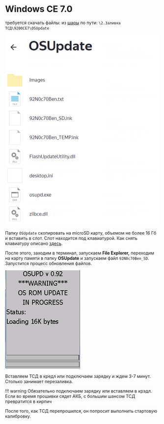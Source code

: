 # Windows CE 7.0

требуется скачать файлы: из [шары](https://disk.yandex.ru/d/YiTDTxSRqo1ddQ) по пути: `\2.Заливка ТСД\9200CE7\OSUpdate`

![](../../../images/other/tsd/flashing-tsd-mc9200-ce7_1.png)

Папку `OSUpdate` скопировать на microSD карту, объемом не более 16 Гб и вставить в слот. Слот находится под клавиатурой. Как снять клавиатуру описано [здесь](https://wiki.st1t.ru/ru/Hardware/TSD/Motorola/TSD-Motorola-repair-keyboard).

После этого, заходим в терминал, запускаем **File Explorer,** переходим на карту памяти в папку **OSUpdate** и запускаем файл `92N0c70Ben_SD`. Запустится процесс обновления файлов.

![](../../../images/other/tsd/flashing-tsd-mc9200-ce7_2.png)

Вставляем ТСД в кредл или подключаем зарядку и ждем 3-7 минут. Столько занимает перезаливка.

!!! warning
    Обязательно подключаем зарядку или вставляем в крэдл. Если во время прошивки сядет АКБ, с большим шансом ТСД превратится в кирпич

После того, как ТСД перепрошился, он попросит выполнить стартовую калибровку.